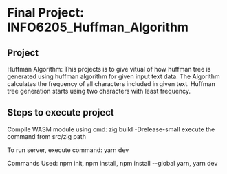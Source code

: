 # Final Project: INFO6205_Huffman_Algorithm

**Project**
-----
Huffman Algorithm:
This projects is to give vitual of how huffman tree is generated using huffman algorithm for given input text data. The Algorithm calculates the frequency of all characters included in given text. Huffman tree generation starts using two characters with least frequency.

**Steps to execute project**
---
Compile WASM module using cmd: zig build -Drelease-small
execute the command from src/zig path

To run server, execute command: yarn dev

Commands Used:
npm init,
npm install,
npm install --global yarn,
yarn dev
